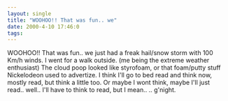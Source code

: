 ```yaml
---
layout: single
title: "WOOHOO!! That was fun.. we"
date: 2000-4-10 17:46:0
tags: 
---
```


WOOHOO!! That was fun.. we just had a freak hail/snow storm with 100 Km/h winds. I went for a walk outside. (me being the extreme weather enthusiast) The cloud poop looked like styrofoam, or that foam/putty stuff Nickelodeon used to advertize. I think I'll go to bed read and think now, mostly read, but think a little too. Or maybe I wont think, maybe I'll just read.. well.. I'll have to think to read, but I mean.. .. g'night.

